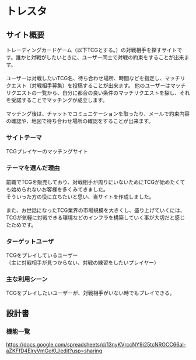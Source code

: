 # トレスタ

## サイト概要
トレーディングカードゲーム（以下TCGとする。）の対戦相手を探すサイトです。誰かと対戦がしたいときに、ユーザー同士で対戦の約束をすることが出来ます。<br>
<br>
ユーザーは対戦したいTCG名、待ち合わせ場所、時間などを指定し、マッチリクエスト（対戦相手募集）を投稿することが出来ます。
他のユーザーはマッチリクエストの一覧から、自分に都合の良い条件のマッチリクエストを探し、それを受諾することでマッチングが成立します。<br>
<br>
マッチング後は、チャットでコミュニケーションを取ったり、メールで約束内容の確認や、地図で待ち合わせ場所の確認をすることが出来ます。

### サイトテーマ
TCGプレイヤーのマッチングサイト

### テーマを選んだ理由
前職でTCGを販売しており、対戦相手が周りにいないためにTCGが始めたくても始められないお客様を多くみてきました。<br>
そういった方の役に立ちたいと思い、当サイトを作成しました。<br>
<br>
また、お世話になったTCG業界の市場規模を大きくし、盛り上げていくには、TCGが気軽に対戦できる環境などのインフラを構築していく事が大切だと感じたためです。

### ターゲットユーザ
TCGをプレイしているユーザー<br>
（主に対戦相手が見つからない、対戦の練習をしたいプレイヤー）

### 主な利用シーン
TCGをプレイしたいユーザーが、対戦相手がいない時でもプレイできる。

## 設計書

### 機能一覧
https://docs.google.com/spreadsheets/d/13nyKVrccNY9i25tcNROCC66al-aZKFfD4ElryVmGoKU/edit?usp=sharing